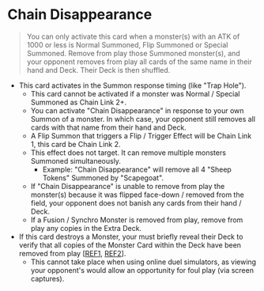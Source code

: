 # Chain Disappearance

> You can only activate this card when a monster(s) with an ATK of 1000 or less is Normal Summoned, Flip Summoned or Special Summoned. Remove from play those Summoned monster(s), and your opponent removes from play all cards of the same name in their hand and Deck. Their Deck is then shuffled.

*   This card activates in the Summon response timing (like "Trap Hole").
    *   This card cannot be activated if a monster was Normal / Special Summoned as Chain Link 2+.
    *   You can activate "Chain Disappearance" in response to your own Summon of a monster. In which case, your opponent still removes all cards with that name from their hand and Deck.
    *   A Flip Summon that triggers a Flip / Trigger Effect will be Chain Link 1, this card be Chain Link 2.
    *   This effect does not target. It can remove multiple monsters Summoned simultaneously.
        *   Example: "Chain Disappearance" will remove all 4 "Sheep Tokens" Summoned by "Scapegoat".
    *   If "Chain Disappearance" is unable to remove from play the monster(s) because it was flipped face-down / removed from the field, your opponent does not banish any cards from their hand / Deck.
    *   If a Fusion / Synchro Monster is removed from play, remove from play any copies in the Extra Deck.
*   If this card destroys a Monster, your must briefly reveal their Deck to verify that all copies of the Monster Card within the Deck have been removed from play \[[REF1](https://www.pojo.biz/board/showthread.php?t=822229), [REF2](https://www.pojo.biz/board/showthread.php?t=960621)\].
    *   This cannot take place when using online duel simulators, as viewing your opponent's would allow an opportunity for foul play (via screen captures).
